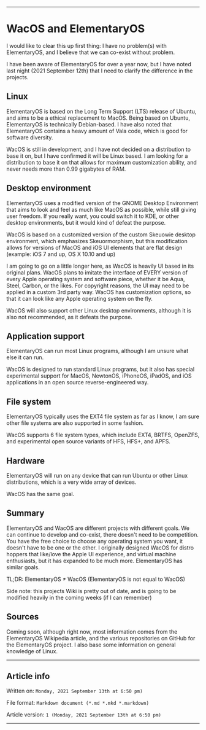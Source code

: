 
***

# WacOS and ElementaryOS

I would like to clear this up first thing: I have no problem(s) with ElementaryOS, and I believe that we can co-exist without problem.

I have been aware of ElementaryOS for over a year now, but I have noted last night (2021 September 12th) that I need to clarify the difference in the projects.

## Linux

ElementaryOS is based on the Long Term Support (LTS) release of Ubuntu, and aims to be a ethical replacement to MacOS. Being based on Ubuntu, ElementaryOS is technically Debian-based. I have also noted that ElementaryOS contains a heavy amount of Vala code, which is good for software diversity.

WacOS is still in development, and I have not decided on a distribution to base it on, but I have confirmed it will be Linux based. I am looking for a distribution to base it on that allows for maximum customization ability, and never needs more than 0.99 gigabytes of RAM.

## Desktop environment

ElementaryOS uses a modified version of the GNOME Desktop Environment that aims to look and feel as much like MacOS as possible, while still giving user freedom. If you really want, you could switch it to KDE, or other desktop environments, but it would kind of defeat the purpose.

WacOS is based on a customized version of the custom Skeuowie desktop environment, which emphasizes Skeuormorphism, but this modification allows for versions of MacOS and iOS UI elements that are flat design (example: iOS 7 and up, OS X 10.10 and up)

I am going to go on a little longer here, as WacOS is heavily UI based in its original plans. WacOS plans to imitate the interface of EVERY version of every Apple operating system and software piece, whether it be Aqua, Steel, Carbon, or the likes. For copyright reasons, the UI may need to be applied in a custom 3rd party way. WacOS has customization options, so that it can look like any Apple operating system on the fly.

WacOS will also support other Linux desktop environments, although it is also not recommended, as it defeats the purpose.

## Application support

ElementaryOS can run most Linux programs, although I am unsure what else it can run.

WacOS is designed to run standard Linux programs, but it also has special experimental support for MacOS, NewtonOS, iPhoneOS, iPadOS, and iOS applications in an open source reverse-engineered way.

## File system

ElementaryOS typically uses the EXT4 file system as far as I know, I am sure other file systems are also supported in some fashion.

WacOS supports 6 file system types, which include EXT4, BRTFS, OpenZFS, and experimental open source variants of HFS, HFS+, and APFS.

## Hardware

ElementaryOS will run on any device that can run Ubuntu or other Linux distributions, which is a very wide array of devices.

WacOS has the same goal.

## Summary

ElementaryOS and WacOS are different projects with different goals. We can continue to develop and co-exist, there doesn't need to be competition. You have the free choice to choose any operating system you want, it doesn't have to be one or the other. I originally designed WacOS for distro hoppers that like/love the Apple UI experience, and virtual machine enthusiasts, but it has expanded to be much more. ElementaryOS has similar goals.

TL;DR: ElementaryOS ≠ WacOS (ElementaryOS is not equal to WacOS)

Side note: this projects Wiki is pretty out of date, and is going to be modified heavily in the coming weeks (if I can remember)

## Sources

Coming soon, although right now, most information comes from the ElementaryOS Wikipedia article, and the various repositories on GitHub for the ElementaryOS project. I also base some information on general knowledge of Linux.

***

## Article info

Written on: `Monday, 2021 September 13th at 6:50 pm)`

File format: `Markdown document (*.md *.mkd *.markdown)`

Article version: `1 (Monday, 2021 September 13th at 6:50 pm)`

***
